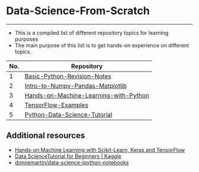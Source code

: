 # Data-Science-From-Scratch

---

- This is a compiled list of different repository topics for learning purposes
- The main purpose of this list is to get hands-on experience on different topics.

|     No. | Repository                                                                                                    |
| ------- | --------------------------------------------------------------------------------------------------------------|
| 1       | [Basic-Python-Revision-Notes](https://github.com/v10ndev/Basic-Python-Revision-Notes)                         |
| 2       | [Intro-to-Numpy-Pandas-Matplotlib](https://github.com/v10ndev/Intro-to-Numpy-Pandas-Matplotlib)               |
| 3       | [Hands-on-Machine-Learning-with-Python](https://github.com/v10ndev/Hands-on-Machine-Learning-with-Python)     |
| 4       | [TensorFlow-Examples](https://github.com/v10ndev/TensorFlow-Examples)                                         |
| 5       | [Python-Data-Science-Tutorial](https://github.com/v10ndev/Python-Data-Science-Tutorial)                       |

## Additional resources

- [ Hands-on Machine Learning with Scikit-Learn, Keras and TensorFlow](https://github.com/ageron/handson-ml2)
- [Data ScienceTutorial for Beginners | Kaggle](https://www.kaggle.com/kanncaa1/data-sciencetutorial-for-beginners)
- [donnemartin/data-science-ipython-notebooks](https://github.com/donnemartin/data-science-ipython-notebooks)
